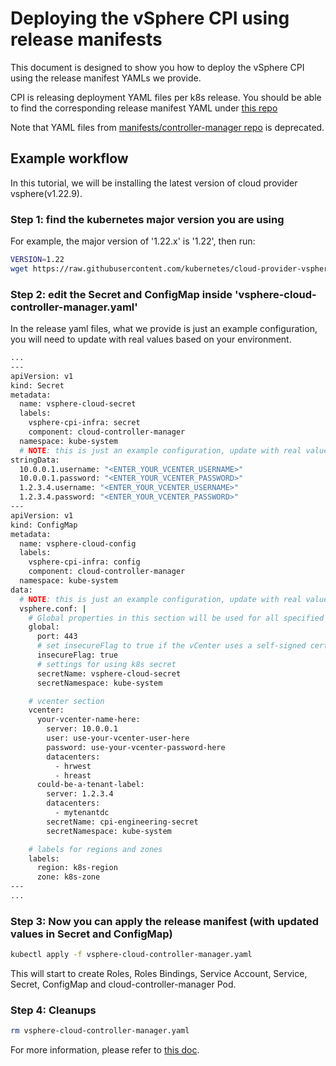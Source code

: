 # Deploying the vSphere CPI using release manifests

This document is designed to show you how to deploy the vSphere CPI using the release manifest YAMLs we provide.

CPI is releasing deployment YAML files per k8s release. You should be able to find the corresponding release manifest YAML under [this repo](https://github.com/kubernetes/cloud-provider-vsphere/tree/master/releases)

Note that YAML files from [manifests/controller-manager repo](https://github.com/kubernetes/cloud-provider-vsphere/tree/master/manifests/controller-manager) is deprecated.

## Example workflow

In this tutorial, we will be installing the latest version of cloud provider vsphere(v1.22.9).

### Step 1: find the kubernetes major version you are using

For example, the major version of '1.22.x' is '1.22', then run:

```bash
VERSION=1.22
wget https://raw.githubusercontent.com/kubernetes/cloud-provider-vsphere/release-$VERSION/releases/v$VERSION/vsphere-cloud-controller-manager.yaml
```

### Step 2: edit the Secret and ConfigMap inside 'vsphere-cloud-controller-manager.yaml'

In the release yaml files, what we provide is just an example configuration, you will need to update with real values based on your environment.

```bash
...
---
apiVersion: v1
kind: Secret
metadata:
  name: vsphere-cloud-secret
  labels:
    vsphere-cpi-infra: secret
    component: cloud-controller-manager
  namespace: kube-system
  # NOTE: this is just an example configuration, update with real values based on your environment
stringData:
  10.0.0.1.username: "<ENTER_YOUR_VCENTER_USERNAME>"
  10.0.0.1.password: "<ENTER_YOUR_VCENTER_PASSWORD>"
  1.2.3.4.username: "<ENTER_YOUR_VCENTER_USERNAME>"
  1.2.3.4.password: "<ENTER_YOUR_VCENTER_PASSWORD>"
---
apiVersion: v1
kind: ConfigMap
metadata:
  name: vsphere-cloud-config
  labels:
    vsphere-cpi-infra: config
    component: cloud-controller-manager
  namespace: kube-system
data:
  # NOTE: this is just an example configuration, update with real values based on your environment
  vsphere.conf: |
    # Global properties in this section will be used for all specified vCenters unless overriden in VirtualCenter section.
    global:
      port: 443
      # set insecureFlag to true if the vCenter uses a self-signed cert
      insecureFlag: true
      # settings for using k8s secret
      secretName: vsphere-cloud-secret
      secretNamespace: kube-system

    # vcenter section
    vcenter:
      your-vcenter-name-here:
        server: 10.0.0.1
        user: use-your-vcenter-user-here
        password: use-your-vcenter-password-here
        datacenters:
          - hrwest
          - hreast
      could-be-a-tenant-label:
        server: 1.2.3.4
        datacenters:
          - mytenantdc
        secretName: cpi-engineering-secret
        secretNamespace: kube-system

    # labels for regions and zones
    labels:
      region: k8s-region
      zone: k8s-zone
---
...
```

### Step 3: Now you can apply the release manifest (with updated values in Secret and ConfigMap)

```bash
kubectl apply -f vsphere-cloud-controller-manager.yaml
```

This will start to create Roles, Roles Bindings, Service Account, Service, Secret, ConfigMap and cloud-controller-manager Pod.

### Step 4: Cleanups

```bash
rm vsphere-cloud-controller-manager.yaml
```

For more information, please refer to [this doc](https://github.com/kubernetes/cloud-provider-vsphere/blob/master/docs/book/cloud_provider_interface.md).
